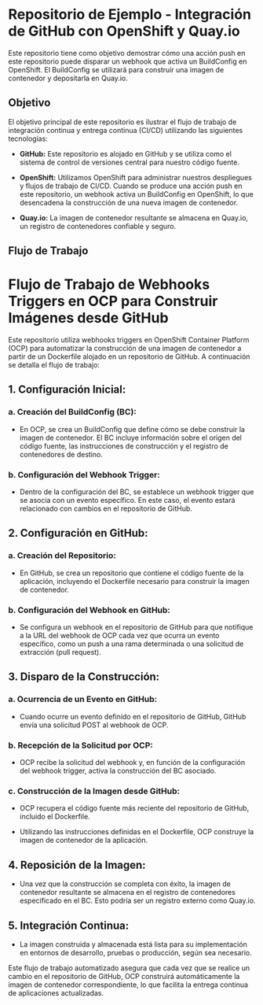# Repositorio de Ejemplo - Integración de GitHub con OpenShift y Quay.io

Este repositorio tiene como objetivo demostrar cómo una acción push en este repositorio puede disparar un webhook que activa un BuildConfig en OpenShift. El BuildConfig se utilizará para construir una imagen de contenedor y depositarla en Quay.io.

## Objetivo

El objetivo principal de este repositorio es ilustrar el flujo de trabajo de integración continua y entrega continua (CI/CD) utilizando las siguientes tecnologías:

- **GitHub:** Este repositorio es alojado en GitHub y se utiliza como el sistema de control de versiones central para nuestro código fuente.

- **OpenShift:** Utilizamos OpenShift para administrar nuestros despliegues y flujos de trabajo de CI/CD. Cuando se produce una acción push en este repositorio, un webhook activa un BuildConfig en OpenShift, lo que desencadena la construcción de una nueva imagen de contenedor.

- **Quay.io:** La imagen de contenedor resultante se almacena en Quay.io, un registro de contenedores confiable y seguro.

## Flujo de Trabajo

# Flujo de Trabajo de Webhooks Triggers en OCP para Construir Imágenes desde GitHub

Este repositorio utiliza webhooks triggers en OpenShift Container Platform (OCP) para automatizar la construcción de una imagen de contenedor a partir de un Dockerfile alojado en un repositorio de GitHub. A continuación se detalla el flujo de trabajo:

## 1. Configuración Inicial:

### a. Creación del BuildConfig (BC):

- En OCP, se crea un BuildConfig que define cómo se debe construir la imagen de contenedor. El BC incluye información sobre el origen del código fuente, las instrucciones de construcción y el registro de contenedores de destino.

### b. Configuración del Webhook Trigger:

- Dentro de la configuración del BC, se establece un webhook trigger que se asocia con un evento específico. En este caso, el evento estará relacionado con cambios en el repositorio de GitHub.

## 2. Configuración en GitHub:

### a. Creación del Repositorio:

- En GitHub, se crea un repositorio que contiene el código fuente de la aplicación, incluyendo el Dockerfile necesario para construir la imagen de contenedor.

### b. Configuración del Webhook en GitHub:

- Se configura un webhook en el repositorio de GitHub para que notifique a la URL del webhook de OCP cada vez que ocurra un evento específico, como un push a una rama determinada o una solicitud de extracción (pull request).

## 3. Disparo de la Construcción:

### a. Ocurrencia de un Evento en GitHub:

- Cuando ocurre un evento definido en el repositorio de GitHub, GitHub envía una solicitud POST al webhook de OCP.

### b. Recepción de la Solicitud por OCP:

- OCP recibe la solicitud del webhook y, en función de la configuración del webhook trigger, activa la construcción del BC asociado.

### c. Construcción de la Imagen desde GitHub:

- OCP recupera el código fuente más reciente del repositorio de GitHub, incluido el Dockerfile.

- Utilizando las instrucciones definidas en el Dockerfile, OCP construye la imagen de contenedor de la aplicación.

## 4. Reposición de la Imagen:

- Una vez que la construcción se completa con éxito, la imagen de contenedor resultante se almacena en el registro de contenedores especificado en el BC. Esto podría ser un registro externo como Quay.io.

## 5. Integración Continua:

- La imagen construida y almacenada está lista para su implementación en entornos de desarrollo, pruebas o producción, según sea necesario.

Este flujo de trabajo automatizado asegura que cada vez que se realice un cambio en el repositorio de GitHub, OCP construirá automáticamente la imagen de contenedor correspondiente, lo que facilita la entrega continua de aplicaciones actualizadas.

